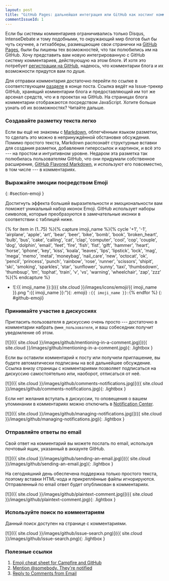 ```yaml
---
layout: post
title: "GitHub Pages: дальнейшая интеграция или GitHub как хостинг комментариев блога"
commentIssueId: 1
---
```

Если бы системы комментариев ограничивались только Disqus,
IntenseDebate и тому подобными, то окружающий мир блогов был бы чуть
скучнее, а гитхабберы, размещающие свои странички на
[GitHub Pages](http://pages.github.com/), были бы лишены тех
возможностей, что так полюбились им на GitHub. Хочу представить вам
новую интегрированную с GitHub систему комментариев, действующую на
этом блоге. И хотя это потребует
[регистрации на GitHub](https://github.com/signup/free), надеюсь, что
комментарии блога и их возможности придутся вам по душе.

Для отправки комментария достаточно перейти по ссылке в
соответствующем [разделе](#comments) в конце поста. Ссылка ведёт на
Issue-трекер GitHub, хранящий комментарии блога и предоставляющий им
тот же арсенал средств, что и в проектах на GitHub. На страницах блога
комментарии отображаются посредством JavaScript. Хотите больше узнать
об их возможностях?  Читайте дальше.

### Создавайте разметку текста легко

Если вы ещё не знакомы с
[Markdown](http://daringfireball.net/projects/markdown/syntax),
облегчённым языком разметки, то сделать это можно в непринуждённой
обстановке обсуждения. Помимо простого текста, Markdown распознаёт
структурные вставки для создания разметки, добавления гиперссылок и
картинок, и всё это --- на простом и интуитивном уровне. Недаром эта
разметка так полюбилась пользователям GitHub, что они придумали
собственное расширение,
[GitHub Flavored Markdown](http://github.github.com/github-flavored-markdown/),
и используют его повсеместно, в том числе --- в комментариях.

### Выражайте эмоции посредством Emoji
{: #section-emoji }

Достигнуть эффекта большей выразительности и эмоциональности вам
поможет уникальный набор иконок Emoji. GitHub использует
наборы символов, которые преобразуются в замечательные иконки в
соответствии с таблицей ниже.

<style type="text/css">
ul#github-emoji { margin-left: 0; }
ul#github-emoji li {
    display: inline-block;
    width: 11.5em;
    list-style: none;
}
</style>

{% for item in (1..75) %}{% capture imoji_name %}{% cycle '+1', '-1', 'airplane', 'apple', 'art', 'bear', 'beer', 'bike', 'bomb', 'book', 'broken_heart', 'bulb', 'bus', 'cake', 'calling', 'cat', 'clap', 'computer', 'cool', 'cop', 'couple', 'dog', 'dolphin', 'email', 'feet', 'fire', 'fish', 'fist', 'gift', 'hammer', 'heart', 'horse', 'iphone', 'key', 'kiss', 'koala', 'leaves', 'lips', 'lipstick', 'lock', 'mag', 'mega', 'memo', 'metal', 'moneybag', 'nail_care', 'new', 'octocat', 'ok', 'pencil', 'princess', 'punch', 'rainbow', 'rose', 'runner', 'scissors', 'shipit', 'ski', 'smoking', 'sparkles', 'star', 'sunflower', 'sunny', 'taxi', 'thumbsdown', 'thumbsup', 'tm', 'tophat', 'train', 'v', 'vs', 'warning', 'wheelchair', 'zap', 'zzz' %}{% endcapture %}
* ![:{{ imoji_name }}:]({{ site.cloud }}/images/icons/emoji/{{ imoji_name }}.png ":{{ imoji_name }}:"){: .emoji} `:{{ imoji_name }}:`{% endfor %}
{: #github-emoji}

### Принимайте участие в дискуссиях

Пригласить пользователя в дискуссию очень просто --- достаточно в
комментарии набрать `@имя_пользователя`, и ваш собеседник получит
уведомление об этом.

[![]({{ site.cloud }}/images/github/mentioning-in-a-comment.jpg)]({{ site.cloud }}/images/github/mentioning-in-a-comment.jpg){: .lightbox }

Если вы оставили комментарий к посту или получили приглашение, вы
будете автоматически подписаны на всё дальнейшее обсуждение. Ссылка
внизу страницы с комментариями позволяет подписаться на дискуссию
самостоятельно или, наоборот, отписаться от неё.

[![]({{ site.cloud }}/images/github/comments-notifications.jpg)]({{ site.cloud }}/images/github/comments-notifications.jpg){: .lightbox }

Если нет желания вступать в дискуссии, то оповещения о вашем
упоминании в комментариях можно отключить в
[Notification Center](https://github.com/account/notifications).

[![]({{ site.cloud }}/images/github/managing-notifications.jpg)]({{ site.cloud }}/images/github/managing-notifications.jpg){: .lightbox }

### Отправляйте ответы по email

Свой ответ на комментарий вы можете послать по email, используя
почтовый ящик, указанный в аккаунте GitHub.

[![]({{ site.cloud }}/images/github/sending-an-email.jpg)]({{ site.cloud }}/images/github/sending-an-email.jpg){: .lightbox }

На сегодняшний день обеспечена поддержка только простого текста,
поэтому вставки HTML-кода и прикреплённые файлы
игнорируются. Отправленный по email ответ будет опубликован в
комментариях.

[![]({{ site.cloud }}/images/github/plaintext-comment.jpg)]({{ site.cloud }}/images/github/plaintext-comment.jpg){: .lightbox }

### Используйте поиск по комментариям

Данный поиск доступен на странице с комментариями.

[![]({{ site.cloud }}/images/github/issue-search.png)]({{ site.cloud }}/images/github/issue-search.png){: .lightbox }

### Полезные ссылки

1. [Emoji cheat sheet for Campfire and GitHub](http://www.emoji-cheat-sheet.com/)
2. [Mention @somebody. They're notified](https://github.com/blog/821-mention-somebody-they-re-notified)
3. [Reply to Comments from Email](https://github.com/blog/811-reply-to-comments-from-email)

<!-- Local IspellDict: russian -->
